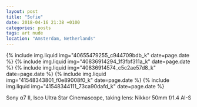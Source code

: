 ```yaml
---
layout: post
title: "Sofie"
date: 2018-04-16 21:38 +0100
categories: posts
tags: art nude
location: "Amsterdam, Netherlands"
---
```


{% include img.liquid img="40655479255_c944709bdb_k" date=page.date %}
{% include img.liquid img="40836914294_1f3fbf311a_k" date=page.date %}
{% include img.liquid img="40836914574_c5c2ae57d8_k" date=page.date %}
{% include img.liquid img="41548343801_f0e89008f0_k" date=page.date %}
{% include img.liquid img="41548344111_73ca90dafd_k" date=page.date %}

Sony α7 II, Isco Ultra Star Cinemascope, taking lens: Nikkor 50mm f/1.4 AI-S
